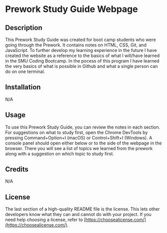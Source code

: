 # Prework Study Guide Webpage

## Description

This Prework Study Guide was created for boot camp students who were going through the Prework. It contains notes on HTML, CSS, Git, and JavaScript.
To further develop my learning experience in the future I have created the website as a reference to the basics of what I will/have learned in the SMU Coding Bootcamp. In the pocess of this program I have learned the very basics of what is possible in Github and what a single person can do on one terminal.

## Installation

N/A

## Usage

To use this Prework Study Guide, you can review the notes in each section. For suggestions on what to study first, open the Chrome DevTools by pressing Command+Option+I (macOS) or Control+Shift+I (Windows). A console panel should open either below or to the side of the webpage in the browser. There you will see a list of topics we learned from the prework along with a suggestion on which topic to study first.


## Credits

N/A

## License

The last section of a high-quality README file is the license. This lets other developers know what they can and cannot do with your project. If you need help choosing a license, refer to [https://choosealicense.com/](https://choosealicense.com/).